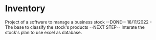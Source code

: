 # Inventory
Project of a software to manage a business stock
--DONE--
18/11/2022 - The base to classify the stock's products
--NEXT STEP--
Interate the stock's plan to use excel as database.
